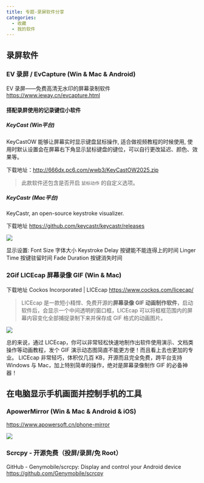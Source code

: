 ```yaml
---
title: 专题-录屏软件分享
categories:
  - 收藏
  - 我的软件
---
```


## 录屏软件

### EV 录屏 / EvCapture (Win & Mac & Android)

EV 录屏——免费高清无水印的屏幕录制软件
<https://www.ieway.cn/evcapture.html>

#### 搭配录屏使用的记录键位小软件

##### KeyCast (Win平台)

KeyCastOW 能够让屏幕实时显示键盘鼠标操作, 适合做视频教程的时候使用, 使用时默认设置会在屏幕右下角显示鼠标键盘的键位，可以自行更改延迟、颜色、效果等。

下载地址：<http://666dx.pc6.com/wwb3/KeyCastOW2025.zip>

> 此款软件还包含是否开启 `鼠标动作` 的自定义选项。

##### KeyCastr (Mac平台)

KeyCastr, an open-source keystroke visualizer.

下载地址 <https://github.com/keycastr/keycastr/releases>

![](https://upload-images.jianshu.io/upload_images/1662509-2b40a33d90db9af6.png?imageMogr2/auto-orient/strip%7CimageView2/2/w/1240)

显示设置:
Font Size 字体大小
Keystroke Delay 按键能不能连得上的时间
Linger Time 按键驻留时间
Fade Duration 按键消失时间

### 2Gif LICEcap 屏幕录像 GIF (Win & Mac)

下载地址
Cockos Incorporated | LICEcap <https://www.cockos.com/licecap/>

> LICEcap 是一款短小精悍、免费开源的**屏幕录像 GIF 动画制作软件**，启动软件后，会显示一个中间透明的窗口框，LICEcap 可以将框框范围内的屏幕内容变化全部捕捉录制下来并保存成 GIF 格式的动画图片。

![](http://upload-images.jianshu.io/upload_images/1662509-384bae242af247db.png?imageMogr2/auto-orient/strip%7CimageView2/2/w/1240)

总的来说，通过 LICEcap，你可以非常轻松快速地制作出软件使用演示、文档类操作等动画教程，发个 GIF 演示动态图简直不能更方便！而且看上去也更加的专业。
LICEcap 非常轻巧，体积仅几百 KB，开源而且完全免费，跨平台支持 Windows 与 Mac，加上特别简单的操作，绝对是屏幕录像制作 GIF 的必备神器！

## 在电脑显示手机画面并控制手机的工具

### ApowerMirror (Win & Mac & Android & iOS)

<https://www.apowersoft.cn/phone-mirror>

![](https://upload-images.jianshu.io/upload_images/1662509-59cc181f6bc97f06.png?imageMogr2/auto-orient/strip%7CimageView2/2/w/1240)

### Scrcpy - 开源免费（投屏/录屏/免 Root）

GitHub - Genymobile/scrcpy: Display and control your Android device <https://github.com/Genymobile/scrcpy>
